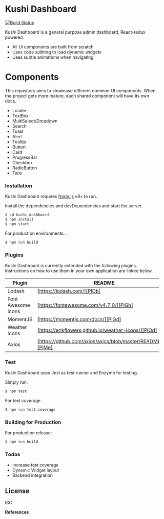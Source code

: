 # Kushi Dashboard

[![Build Status](https://travis-ci.org/nivlaoh/kushi-dashboard.svg?branch=master)](https://travis-ci.org/nivlaoh/kushi-dashboard)

Kushi Dashboard is a general purpose admin dashboard, React-redux powered.

  - All UI components are built from scratch
  - Uses code splitting to load dynamic widgets
  - Uses subtle animations when navigating

# Components

This repository aims to showcase different common UI components. When the project gets more mature, each shared component will have its own docs.

  - Loader
  - TextBox
  - MultiSelect/Dropdown
  - Search
  - Toast
  - Alert
  - Tooltip
  - Button
  - Card
  - ProgressBar
  - Checkbox
  - RadioButton
  - Tabs

### Installation

Kushi Dashboard requires [Node.js](https://nodejs.org/) v8+ to run.

Install the dependencies and devDependencies and start the server.

```sh
$ cd kushi-dashboard
$ npm install
$ npm start
```

For production environments...

```sh
$ npm run build
```

### Plugins

Kushi Dashboard is currently extended with the following plugins. Instructions on how to use them in your own application are linked below.

| Plugin | README |
| ------ | ------ |
| Lodash | [https://lodash.com/][PlDb] |
| Font Awesome Icons | [https://fontawesome.com/v4.7.0/][PlGh] |
| MomentJS | [https://momentjs.com/docs/][PlGd] |
| Weather Icons | [https://erikflowers.github.io/weather-icons/][PlOd] |
| Axios | [https://github.com/axios/axios/blob/master/README.md][PlMe] |

### Test

Kushi Dashboard uses Jest as test runner and Enzyme for testing.

Simply run:
```sh
$ npm test
```

For test coverage
```sh
$ npm run test:coverage
```

### Building for Production
For production release:
```sh
$ npm run build
```

### Todos

 - Increase test coverage
 - Dynamic Widget layout
 - Backend integration

License
----
ISC

**References**

   [node.js]: <http://nodejs.org>
   [Redux]: <https://redux.js.org/introduction/getting-started>
   [React]: <https://reactjs.org/>

   [PlDb]: <https://lodash.com/>
   [PlGh]: <https://fontawesome.com/v4.7.0/>
   [PlGd]: <https://momentjs.com/docs/>
   [PlOd]: <https://erikflowers.github.io/weather-icons/>
   [PlMe]: <https://github.com/axios/axios/blob/master/README.md>
